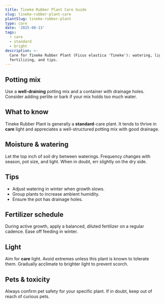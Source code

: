 ```yaml
---
title: Tineke Rubber Plant Care Guide
slug: tineke-rubber-plant-care
plantSlug: tineke-rubber-plant
type: care
date: '2025-08-13'
tags:
  - care
  - standard
  - bright
description: >-
  Care for Tineke Rubber Plant (Ficus elastica 'Tineke'): watering, light, soil,
  fertilizing, and tips.
---
```

## Potting mix
Use a **well-draining** potting mix and a container with drainage holes. Consider adding perlite or bark if your mix holds too much water.

## What to know
Tineke Rubber Plant is generally a **standard**-care plant. It tends to thrive in **care** light and appreciates a well-structured potting mix with good drainage.

## Moisture & watering
Let the top inch of soil dry between waterings. Frequency changes with season, pot size, and light. When in doubt, err slightly on the dry side.

## Tips
- Adjust watering in winter when growth slows.
- Group plants to increase ambient humidity.
- Ensure the pot has drainage holes.

## Fertilizer schedule
During active growth, apply a balanced, diluted fertilizer on a regular cadence. Ease off feeding in winter.

## Light
Aim for **care** light. Avoid extremes unless this plant is known to tolerate them. Gradually acclimate to brighter light to prevent scorch.

## Pets & toxicity
Always confirm pet safety for your specific plant. If in doubt, keep out of reach of curious pets.
